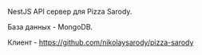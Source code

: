 NestJS API сервер для Pizza Sarody.

База данных - MongoDB.

Клиент - https://github.com/nikolaysarody/pizza-sarody